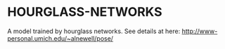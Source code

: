 # HOURGLASS-NETWORKS
A model trained by hourglass networks. See details at here: http://www-personal.umich.edu/~alnewell/pose/
